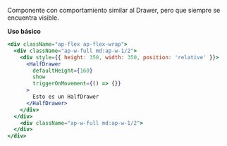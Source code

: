 Componente con comportamiento similar al Drawer, pero que siempre se encuentra visible.

**Uso básico**

```jsx
<div className="ap-flex ap-flex-wrap">
  <div className="ap-w-full md:ap-w-1/2">
    <div style={{ height: 350, width: 350, position: 'relative' }}>
      <HalfDrawer
        defaultHeight={160}
        show
        triggerOnMovement={() => {}}
      >
        Esto es un HalfDrawer 
      </HalfDrawer>
    </div>
  </div>
    <div className="ap-w-full md:ap-w-1/2">
  </div>
</div>
```